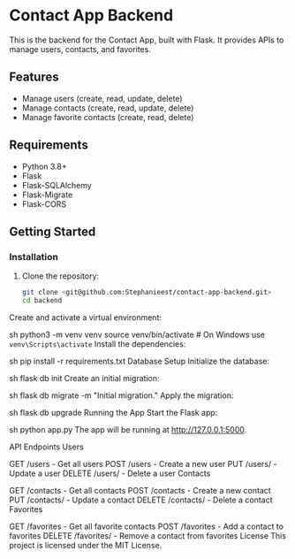 # Contact App Backend

This is the backend for the Contact App, built with Flask. It provides APIs to manage users, contacts, and favorites.

## Features

- Manage users (create, read, update, delete)
- Manage contacts (create, read, update, delete)
- Manage favorite contacts (create, read, delete)

## Requirements

- Python 3.8+
- Flask
- Flask-SQLAlchemy
- Flask-Migrate
- Flask-CORS

## Getting Started

### Installation

1. Clone the repository:

   ```sh
   git clone <git@github.com:Stephanieest/contact-app-backend.git>
   cd backend
Create and activate a virtual environment:

sh
python3 -m venv venv
source venv/bin/activate  # On Windows use `venv\Scripts\activate`
Install the dependencies:

sh
pip install -r requirements.txt
Database Setup
Initialize the database:

sh
flask db init
Create an initial migration:

sh
flask db migrate -m "Initial migration."
Apply the migration:

sh
flask db upgrade
Running the App
Start the Flask app:

sh
python app.py
The app will be running at http://127.0.0.1:5000.

API Endpoints
Users

GET /users - Get all users
POST /users - Create a new user
PUT /users/<id> - Update a user
DELETE /users/<id> - Delete a user
Contacts

GET /contacts - Get all contacts
POST /contacts - Create a new contact
PUT /contacts/<id> - Update a contact
DELETE /contacts/<id> - Delete a contact
Favorites

GET /favorites - Get all favorite contacts
POST /favorites - Add a contact to favorites
DELETE /favorites/<id> - Remove a contact from favorites
License
This project is licensed under the MIT License.